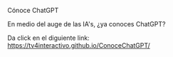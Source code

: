 Cónoce ChatGPT

En medio del auge de las IA's, ¿ya conoces ChatGPT?

Da click en el diguiente link:
https://tv4interactivo.github.io/ConoceChatGPT/
